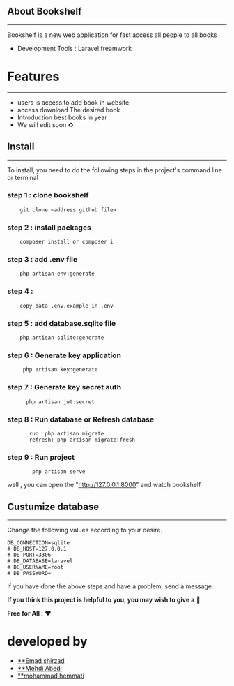 ## About Bookshelf
__________________________________________________________________________
Bookshelf is a new web application for fast access all people to all books 

- Development Tools : Laravel freamwork

# Features
__________________________________________________
- users is access to add book in website
- access download The desired book
- Introduction best books in year
- We will edit soon ♻️
## Install
__________________________________________________________________________
To install, you need to do the following steps in the project's command line or terminal


### step 1 : clone bookshelf

```
	git clone <address github file>
```


### step 2 : install packages

```
	composer install or composer i
```


### step 3 : add .env file

```
	php artisan env:generate
```


### step 4 : 


```
	copy data .env.example in .env 
```

### step 5 : add database.sqlite file

```
	php artisan sqlite:generate
```

### step 6 : Generate key application

```
	 php artisan key:generate
```


### step 7 : Generate key secret auth

```
	  php artisan jwt:secret
```


### step 8 : Run database or Refresh database

```
	   run: php artisan migrate 
	   refresh: php artisan migrate:fresh
```


### step 9 : Run project

```
	    php artisan serve
```

well , you can open the "http://127.0.0.1:8000" and watch bookshelf
## Custumize database
__________________________________________________________________________
Change the following values according to your desire.

```
DB_CONNECTION=sqlite
# DB_HOST=127.0.0.1
# DB_PORT=3306
# DB_DATABASE=laravel
# DB_USERNAME=root
# DB_PASSWORD=
```


If you have done the above steps and have a problem, send a message.

**If you think this project is helpful to you, you may wish to give a** 🌟

**Free for All :** ❤️

# developed by

- [**Emad shirzad](https://github.com/Emadshirzad)
- [**Mehdi Abedi](https://github.com/mehdiabedimehr)
- [**mohammad hemmati](https://github.com/mk990)
